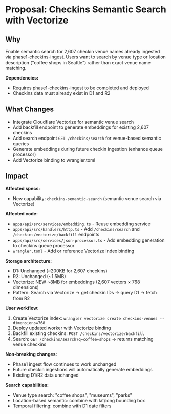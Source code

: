 # Proposal: Checkins Semantic Search with Vectorize

## Why

Enable semantic search for 2,607 checkin venue names already ingested via phase1-checkins-ingest. Users want to search by venue type or location description ("coffee shops in Seattle") rather than exact venue name matching.

**Dependencies:**
- Requires phase1-checkins-ingest to be completed and deployed
- Checkins data must already exist in D1 and R2

## What Changes

- Integrate Cloudflare Vectorize for semantic venue search
- Add backfill endpoint to generate embeddings for existing 2,607 checkins
- Add search endpoint `GET /checkins/search` for venue-based semantic queries
- Generate embeddings during future checkin ingestion (enhance queue processor)
- Add Vectorize binding to wrangler.toml

## Impact

**Affected specs:**
- New capability: `checkins-semantic-search` (semantic venue search via Vectorize)

**Affected code:**
- `apps/api/src/services/embedding.ts` - Reuse embedding service
- `apps/api/src/handlers/http.ts` - Add `/checkins/search` and `/checkins/vectorize/backfill` endpoints
- `apps/api/src/services/json-processor.ts` - Add embedding generation to checkins queue processor
- `wrangler.toml` - Add or reference Vectorize index binding

**Storage architecture:**
- D1: Unchanged (~200KB for 2,607 checkins)
- R2: Unchanged (~1.5MB)
- Vectorize: NEW ~8MB for embeddings (2,607 vectors × 768 dimensions)
- Pattern: Search via Vectorize → get checkin IDs → query D1 → fetch from R2

**User workflow:**
1. Create Vectorize index: `wrangler vectorize create checkins-venues --dimensions=768`
2. Deploy updated worker with Vectorize binding
3. Backfill existing checkins: `POST /checkins/vectorize/backfill`
4. Search: `GET /checkins/search?q=coffee+shops` → returns matching venue checkins

**Non-breaking changes:**
- Phase1 ingest flow continues to work unchanged
- Future checkin ingestions will automatically generate embeddings
- Existing D1/R2 data unchanged

**Search capabilities:**
- Venue type search: "coffee shops", "museums", "parks"
- Location-based semantic: combine with lat/long bounding box
- Temporal filtering: combine with D1 date filters
